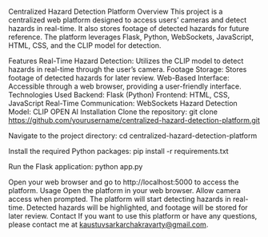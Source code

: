 Centralized Hazard Detection Platform
Overview
This project is a centralized web platform designed to access users’ cameras and detect hazards in real-time. It also stores footage of detected hazards for future reference. The platform leverages Flask, Python, WebSockets, JavaScript, HTML, CSS, and the CLIP model for detection.

Features
Real-Time Hazard Detection: Utilizes the CLIP model to detect hazards in real-time through the user’s camera.
Footage Storage: Stores footage of detected hazards for later review.
Web-Based Interface: Accessible through a web browser, providing a user-friendly interface.
Technologies Used
Backend: Flask (Python)
Frontend: HTML, CSS, JavaScript
Real-Time Communication: WebSockets
Hazard Detection Model: CLIP OPEN AI
Installation
Clone the repository:
git clone https://github.com/yourusername/centralized-hazard-detection-platform.git

Navigate to the project directory:
cd centralized-hazard-detection-platform

Install the required Python packages:
pip install -r requirements.txt

Run the Flask application:
python app.py

Open your web browser and go to http://localhost:5000 to access the platform.
Usage
Open the platform in your web browser.
Allow camera access when prompted.
The platform will start detecting hazards in real-time.
Detected hazards will be highlighted, and footage will be stored for later review.
Contact
If you want to use this platform or have any questions, please contact me at kaustuvsarkarchakravarty@gmail.com.
